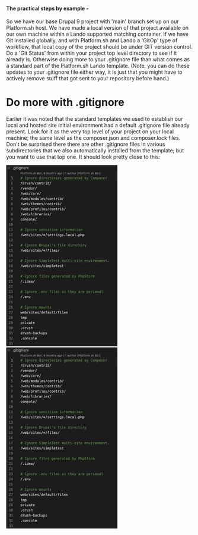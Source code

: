 
#### The practical steps by example -
So we have our base Drupal 9 project with 'main' branch set up on our Platform.sh host.  We have made a local version of that project available on our own machine within a Lando supported matching container.  If we have Git installed globally, and with Platform.sh and Lando a 'GitOp' type of workflow, that local copy of the project should be under GIT version control.   Do a 'Git Status' from within your project top level directory to see if it already is.  Otherwise doing more to your .gitignore file than what comes as a standard part of the Platform.sh Lando template.  (Note: you can do these updates to your .gitignore file either way, it is just that you might have to actively remove stuff that got sent to your repository before hand.)

# Do more with .gitignore

Earlier it was noted that the standard templates we used to establish our local and hosted site initial environment had a default .gitignore file already present.  Look for it as the very top level of your project on your local machine; the same level as the composer.json and composer.lock files.  Don't be surprised there there are other .gitignore files in various subdirectories that we also automatically installed from the template; but you want to use that top one.  It should look pretty close to this:

<img src="../cicd/captures/gitignore1.png"  width="300">








<img src="../cicd/captures/gitignore1.png"  width="300">
